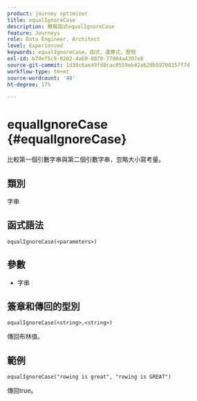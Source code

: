 ```yaml
---
product: journey optimizer
title: equalIgnoreCase
description: 瞭解函式equalIgnoreCase
feature: Journeys
role: Data Engineer, Architect
level: Experienced
keywords: equalIgnoreCase，函式，運算式，歷程
exl-id: b74ef5c9-0202-4a69-8870-77004a4397e0
source-git-commit: 1d30c6ae49fd0cac0559eb42a629b59708157f7d
workflow-type: tm+mt
source-wordcount: '40'
ht-degree: 17%

---
```


# equalIgnoreCase {#equalIgnoreCase}

比較第一個引數字串與第二個引數字串，忽略大小寫考量。

## 類別

字串

## 函式語法

`equalIgnoreCase(<parameters>)`

## 參數

* 字串

## 簽章和傳回的型別

`equalIgnoreCase(<string>,<string>)`

傳回布林值。

## 範例

`equalIgnoreCase("rowing is great", "rowing is GREAT")`

傳回true。
